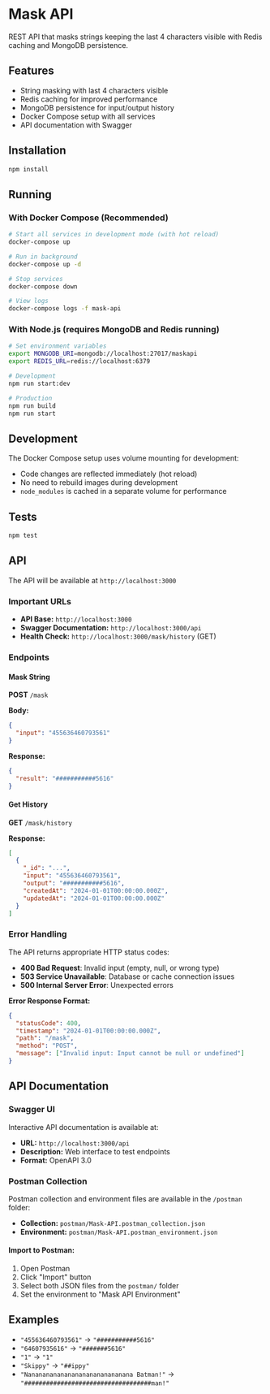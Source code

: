 # Mask API

REST API that masks strings keeping the last 4 characters visible with Redis caching and MongoDB persistence.

## Features

- String masking with last 4 characters visible
- Redis caching for improved performance
- MongoDB persistence for input/output history
- Docker Compose setup with all services
- API documentation with Swagger

## Installation

```bash
npm install
```

## Running

### With Docker Compose (Recommended)
```bash
# Start all services in development mode (with hot reload)
docker-compose up

# Run in background
docker-compose up -d

# Stop services
docker-compose down

# View logs
docker-compose logs -f mask-api
```

### With Node.js (requires MongoDB and Redis running)
```bash
# Set environment variables
export MONGODB_URI=mongodb://localhost:27017/maskapi
export REDIS_URL=redis://localhost:6379

# Development
npm run start:dev

# Production
npm run build
npm run start
```

## Development

The Docker Compose setup uses volume mounting for development:
- Code changes are reflected immediately (hot reload)
- No need to rebuild images during development
- `node_modules` is cached in a separate volume for performance

## Tests

```bash
npm test
```

## API

The API will be available at `http://localhost:3000`

### Important URLs
- **API Base:** `http://localhost:3000`
- **Swagger Documentation:** `http://localhost:3000/api`
- **Health Check:** `http://localhost:3000/mask/history` (GET)

### Endpoints

#### Mask String
**POST** `/mask`

**Body:**
```json
{
  "input": "455636460793561"
}
```

**Response:**
```json
{
  "result": "###########5616"
}
```

#### Get History
**GET** `/mask/history`

**Response:**
```json
[
  {
    "_id": "...",
    "input": "455636460793561",
    "output": "###########5616",
    "createdAt": "2024-01-01T00:00:00.000Z",
    "updatedAt": "2024-01-01T00:00:00.000Z"
  }
]
```

### Error Handling

The API returns appropriate HTTP status codes:

- **400 Bad Request**: Invalid input (empty, null, or wrong type)
- **503 Service Unavailable**: Database or cache connection issues
- **500 Internal Server Error**: Unexpected errors

**Error Response Format:**
```json
{
  "statusCode": 400,
  "timestamp": "2024-01-01T00:00:00.000Z",
  "path": "/mask",
  "method": "POST",
  "message": ["Invalid input: Input cannot be null or undefined"]
}
```

## API Documentation

### Swagger UI
Interactive API documentation is available at:
- **URL:** `http://localhost:3000/api`
- **Description:** Web interface to test endpoints
- **Format:** OpenAPI 3.0

### Postman Collection
Postman collection and environment files are available in the `/postman` folder:
- **Collection:** `postman/Mask-API.postman_collection.json`
- **Environment:** `postman/Mask-API.postman_environment.json`

#### Import to Postman:
1. Open Postman
2. Click "Import" button
3. Select both JSON files from the `postman/` folder
4. Set the environment to "Mask API Environment"

## Examples

- `"455636460793561"` → `"###########5616"`
- `"64607935616"` → `"#######5616"`
- `"1"` → `"1"`
- `"Skippy"` → `"##ippy"`
- `"Nanananananananananananananana Batman!"` → `"###################################man!"`